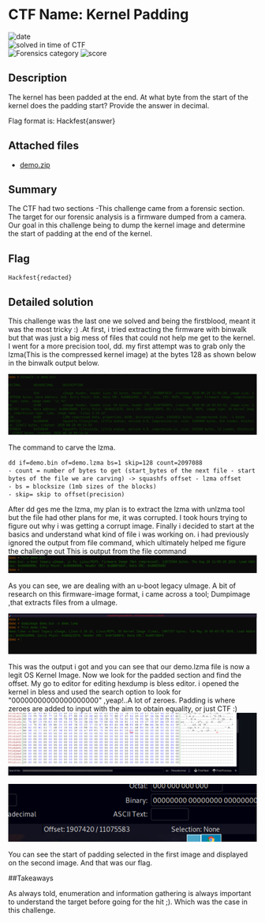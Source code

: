 # CTF Name: Kernel Padding

![date](https://img.shields.io/badge/date-11.11.2021-brightgreen.svg)  
![solved in time of CTF](https://img.shields.io/badge/solved-in%20time%20of%20CTF-brightgreen.svg)  
![Forensics category](https://img.shields.io/badge/category-Forensics-lightgrey.svg)
![score](https://img.shields.io/badge/score-200-blue.svg)


## Description
The kernel has been padded at the end. At what byte from the start of the kernel does the padding start? Provide the answer in decimal.

Flag format is: Hackfest{answer}
## Attached files
- [demo.zip](../files/demo.zip)

## Summary
The CTF had two sections -This challenge came from a forensic section. The target for our forensic analysis is a firmware dumped from a camera. Our goal in this challenge being to dump the kernel image and determine the start of padding at the end of the kernel.
## Flag
```
Hackfest{redacted}

```

## Detailed solution
This challenge was the last one we solved and being the firstblood, meant it was the most tricky :) .At first, i tried extracting the firmware with binwalk but that was just a big mess of files that could not help me get to the kernel. I went for a more precision tool, dd.
my first attempt was to grab only the lzma(This is the compressed kernel image) at the bytes 128 as shown below in the binwalk output below.
 
![image info](./files/demo.png)

The command to carve the lzma.
```
dd if=demo.bin of=demo.lzma bs=1 skip=128 count=2097088
- count = number of bytes to get (start_bytes of the next file - start bytes of the file we are carving) -> squashfs offset - lzma offset
- bs = blocksize (1mb sizes of the blocks)  
- skip= skip to offset(precision)

```
After dd ges me the lzma, my plan is to extract the lzma with unlzma tool but the file had other plans for me, it was corrupted.
I took hours trying to figure out why i was getting a corrupt image.
Finally i decided to start at the basics and understand what kind of file i was working on. i had previously ignored the output from file command, which ultimately helped me figure the challenge out
This is output from the file command
![image_info](./files/file.png)

As you can see, we are dealing with an u-boot legacy uImage. A bit of research on this firmware-image format, i came across a tool; Dumpimage ,that extracts files from a uImage.

![image_info](./files/dumpimage.png)

This was the output i got and you can see that our demo.lzma file is now a legit OS Kernel Image. Now we look for the padded section and find the offset. My go to editor for editing hexdump is bless editor. i opened the kernel in bless and used the search option to look for "00000000000000000000" ,yeap!..A lot of zeroes. Padding is where zeroes are added to input with the aim to obtain equality, or just CTF :)
![image_info](./files/bless.png)

![image_info](./files/offset.png)

You can see the start of padding selected in the first image and displayed on the second image. And that was our flag.

##Takeaways

As always told, enumeration and information gathering is always important to understand the target before going for the hit ;). Which was the case in this challenge.
